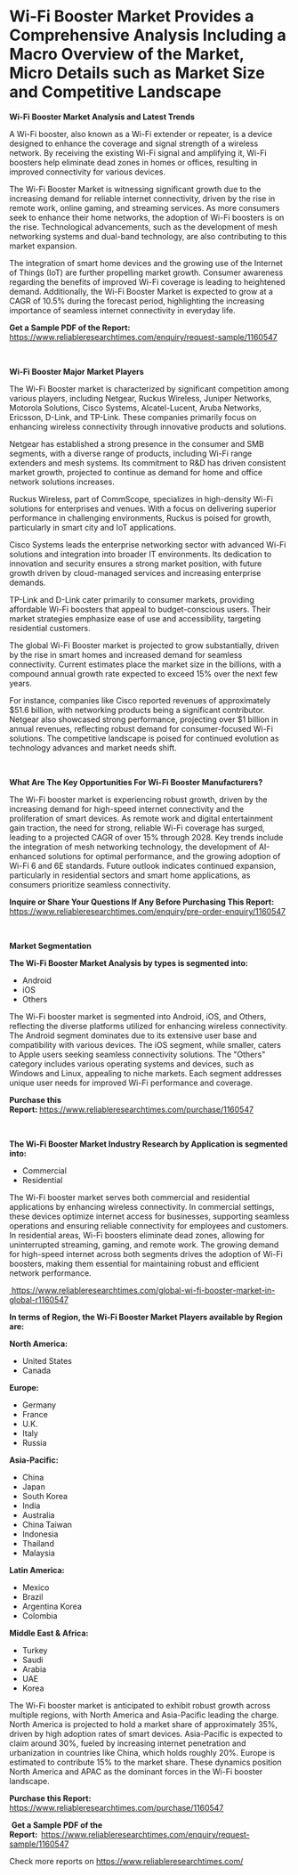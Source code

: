 <p><h1>Wi-Fi Booster Market Provides a Comprehensive Analysis Including a Macro Overview of the Market, Micro Details such as Market Size and Competitive Landscape</h1></p><p><strong>Wi-Fi Booster Market Analysis and Latest Trends</strong></p>
<p><p>A Wi-Fi booster, also known as a Wi-Fi extender or repeater, is a device designed to enhance the coverage and signal strength of a wireless network. By receiving the existing Wi-Fi signal and amplifying it, Wi-Fi boosters help eliminate dead zones in homes or offices, resulting in improved connectivity for various devices.</p><p>The Wi-Fi Booster Market is witnessing significant growth due to the increasing demand for reliable internet connectivity, driven by the rise in remote work, online gaming, and streaming services. As more consumers seek to enhance their home networks, the adoption of Wi-Fi boosters is on the rise. Technological advancements, such as the development of mesh networking systems and dual-band technology, are also contributing to this market expansion.</p><p>The integration of smart home devices and the growing use of the Internet of Things (IoT) are further propelling market growth. Consumer awareness regarding the benefits of improved Wi-Fi coverage is leading to heightened demand. Additionally, the Wi-Fi Booster Market is expected to grow at a CAGR of 10.5% during the forecast period, highlighting the increasing importance of seamless internet connectivity in everyday life.</p></p>
<p><strong>Get a Sample PDF of the Report:&nbsp;</strong> <a href="https://www.reliableresearchtimes.com/enquiry/request-sample/1160547?utm_campaign=2531&utm_medium=2&utm_source=Github&utm_content=ia&utm_term=22032025&utm_id=wi-fi-booster">https://www.reliableresearchtimes.com/enquiry/request-sample/1160547</a></p>
<p>&nbsp;</p>
<p><strong>Wi-Fi Booster Major Market Players</strong></p>
<p><p>The Wi-Fi Booster market is characterized by significant competition among various players, including Netgear, Ruckus Wireless, Juniper Networks, Motorola Solutions, Cisco Systems, Alcatel-Lucent, Aruba Networks, Ericsson, D-Link, and TP-Link. These companies primarily focus on enhancing wireless connectivity through innovative products and solutions.</p><p>Netgear has established a strong presence in the consumer and SMB segments, with a diverse range of products, including Wi-Fi range extenders and mesh systems. Its commitment to R&D has driven consistent market growth, projected to continue as demand for home and office network solutions increases.</p><p>Ruckus Wireless, part of CommScope, specializes in high-density Wi-Fi solutions for enterprises and venues. With a focus on delivering superior performance in challenging environments, Ruckus is poised for growth, particularly in smart city and IoT applications.</p><p>Cisco Systems leads the enterprise networking sector with advanced Wi-Fi solutions and integration into broader IT environments. Its dedication to innovation and security ensures a strong market position, with future growth driven by cloud-managed services and increasing enterprise demands.</p><p>TP-Link and D-Link cater primarily to consumer markets, providing affordable Wi-Fi boosters that appeal to budget-conscious users. Their market strategies emphasize ease of use and accessibility, targeting residential customers.</p><p>The global Wi-Fi Booster market is projected to grow substantially, driven by the rise in smart homes and increased demand for seamless connectivity. Current estimates place the market size in the billions, with a compound annual growth rate expected to exceed 15% over the next few years. </p><p>For instance, companies like Cisco reported revenues of approximately $51.6 billion, with networking products being a significant contributor. Netgear also showcased strong performance, projecting over $1 billion in annual revenues, reflecting robust demand for consumer-focused Wi-Fi solutions. The competitive landscape is poised for continued evolution as technology advances and market needs shift.</p></p>
<p>&nbsp;</p>
<p><strong>What Are The Key Opportunities For Wi-Fi Booster Manufacturers?</strong></p>
<p><p>The Wi-Fi booster market is experiencing robust growth, driven by the increasing demand for high-speed internet connectivity and the proliferation of smart devices. As remote work and digital entertainment gain traction, the need for strong, reliable Wi-Fi coverage has surged, leading to a projected CAGR of over 15% through 2028. Key trends include the integration of mesh networking technology, the development of AI-enhanced solutions for optimal performance, and the growing adoption of Wi-Fi 6 and 6E standards. Future outlook indicates continued expansion, particularly in residential sectors and smart home applications, as consumers prioritize seamless connectivity.</p></p>
<p><strong>Inquire or Share Your Questions If Any Before Purchasing This Report:</strong> <a href="https://www.reliableresearchtimes.com/enquiry/pre-order-enquiry/1160547?utm_campaign=2531&utm_medium=2&utm_source=Github&utm_content=ia&utm_term=22032025&utm_id=wi-fi-booster">https://www.reliableresearchtimes.com/enquiry/pre-order-enquiry/1160547</a></p>
<p>&nbsp;</p>
<p><strong>Market Segmentation</strong></p>
<p><strong>The Wi-Fi Booster Market Analysis by types is segmented into:</strong></p>
<p><ul><li>Android</li><li>iOS</li><li>Others</li></ul></p>
<p><p>The Wi-Fi booster market is segmented into Android, iOS, and Others, reflecting the diverse platforms utilized for enhancing wireless connectivity. The Android segment dominates due to its extensive user base and compatibility with various devices. The iOS segment, while smaller, caters to Apple users seeking seamless connectivity solutions. The "Others" category includes various operating systems and devices, such as Windows and Linux, appealing to niche markets. Each segment addresses unique user needs for improved Wi-Fi performance and coverage.</p></p>
<p><strong>Purchase this Report:&nbsp;</strong><a href="https://www.reliableresearchtimes.com/purchase/1160547?utm_campaign=2531&utm_medium=2&utm_source=Github&utm_content=ia&utm_term=22032025&utm_id=wi-fi-booster">https://www.reliableresearchtimes.com/purchase/1160547</a></p>
<p>&nbsp;</p>
<p><strong>The Wi-Fi Booster Market Industry Research by Application is segmented into:</strong></p>
<p><ul><li>Commercial</li><li>Residential</li></ul></p>
<p><p>The Wi-Fi booster market serves both commercial and residential applications by enhancing wireless connectivity. In commercial settings, these devices optimize internet access for businesses, supporting seamless operations and ensuring reliable connectivity for employees and customers. In residential areas, Wi-Fi boosters eliminate dead zones, allowing for uninterrupted streaming, gaming, and remote work. The growing demand for high-speed internet across both segments drives the adoption of Wi-Fi boosters, making them essential for maintaining robust and efficient network performance.</p></p>
<p><a href="https://www.reliableresearchtimes.com/global-wi-fi-booster-market-in-global-r1160547?utm_campaign=2531&utm_medium=2&utm_source=Github&utm_content=ia&utm_term=22032025&utm_id=wi-fi-booster">&nbsp;https://www.reliableresearchtimes.com/global-wi-fi-booster-market-in-global-r1160547</a></p>
<p><strong>In terms of Region, the Wi-Fi Booster Market Players available by Region are:</strong></p>
<p>
    <p> <strong> North America: </strong>
        <ul>
            <li>United States</li>
            <li>Canada</li>
        </ul>
        </p> 
    <p> <strong> Europe: </strong>
        <ul>
            <li>Germany</li>
            <li>France</li>
            <li>U.K.</li>
            <li>Italy</li>
            <li>Russia</li>
        </ul>
        </p> 
    <p> <strong> Asia-Pacific: </strong>
        <ul>
            <li>China</li>
            <li>Japan</li>
            <li>South Korea</li>
            <li>India</li>
            <li>Australia</li>
            <li>China Taiwan</li>
            <li>Indonesia</li>
            <li>Thailand</li>
            <li>Malaysia</li>
        </ul>
        </p> 
    <p> <strong> Latin America: </strong>
        <ul>
            <li>Mexico</li>
            <li>Brazil</li>
            <li>Argentina Korea</li>
            <li>Colombia</li>
        </ul>
        </p> 
    <p> <strong> Middle East & Africa: </strong>
        <ul>
            <li>Turkey</li>
            <li>Saudi</li>
            <li>Arabia</li>
            <li>UAE</li>
            <li>Korea</li>
        </ul>
    </p>
    </p>
<p><p>The Wi-Fi booster market is anticipated to exhibit robust growth across multiple regions, with North America and Asia-Pacific leading the charge. North America is projected to hold a market share of approximately 35%, driven by high adoption rates of smart devices. Asia-Pacific is expected to claim around 30%, fueled by increasing internet penetration and urbanization in countries like China, which holds roughly 20%. Europe is estimated to contribute 15% to the market share. These dynamics position North America and APAC as the dominant forces in the Wi-Fi booster landscape.</p></p>
<p><strong>Purchase this Report: </strong><a href="https://www.reliableresearchtimes.com/purchase/1160547?utm_campaign=2531&utm_medium=2&utm_source=Github&utm_content=ia&utm_term=22032025&utm_id=wi-fi-booster">https://www.reliableresearchtimes.com/purchase/1160547</a></p>
<p>&nbsp;<strong>Get a Sample PDF of the Report:&nbsp;&nbsp;</strong><a href="https://www.reliableresearchtimes.com/enquiry/request-sample/1160547?utm_campaign=2531&utm_medium=2&utm_source=Github&utm_content=ia&utm_term=22032025&utm_id=wi-fi-booster">https://www.reliableresearchtimes.com/enquiry/request-sample/1160547</a></p>
<p><strong></strong></p>
<p>Check more reports on <a href="https://www.reliableresearchtimes.com/?utm_campaign=2531&utm_medium=2&utm_source=Github&utm_content=ia&utm_term=22032025&utm_id=wi-fi-booster">https://www.reliableresearchtimes.com/</a></p>